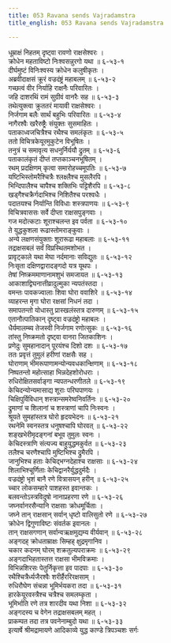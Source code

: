 ```yaml
---
title: 053 Ravana sends Vajradamstra
title_english: 053 Ravana sends Vajradamstra

---
```


<div class="audioEmbed"  caption="श्रीराम-हरिसीताराममूर्ति-घनपाठिभ्यां वचनम्" src="https://archive.org/download/Ramayana-recitation-Sriram-harisItArAmamUrti-Ghanapaati-v2/Kanda_6/Kanda_6_YK-053-Ravana_sends_Vajradamstra_0.mp3"></div>

धूम्राक्षं निहतम् दृष्ट्वा रावणो राक्षसेश्वरः ।  
क्रोधेन महताविष्टो निःश्वसन्नुरगो यथा ॥ ६-५३-१  
दीर्घमुष्टं विनिःश्वस्य क्रोधेन कलुषीकृतः ।  
अब्रवीदाक्षसं क्रूरं वज्रदंष्ट्रं महाबलम् ॥ ६-५३-२  
गच्छत्वं वीर निर्याहि राक्षनैः परिवारितः ।  
जहि दाशरथिं रामं सुग्रीवं वानरैः सह ॥ ६-५३-३  
तथेत्युक्त्वा क्रुततरं मायावी राक्षसेश्वरः ।  
निर्जगाम बलैः सार्थं बहुभिः परिवारितः ॥ ६-५३-४  
नागैरश्वैः खरैरुष्ट्रैः संयुक्तः सुसमाहितः ।  
पताकाध्वजचित्रैश्च रथैश्च समलंकृतः ॥ ६-५३-५  
ततो विचित्रकेयूरमुकुटेन विभूषितः ।  
तनुत्रं च समावृत्य सधनुर्निर्ययौ द्रुतम् ॥ ६-५३-६  
पताकालंकृतं दीप्तं तप्तकाञ्चनभूषितम् ।  
रथम् प्रदक्षिणम् कृत्वा समारोहच्चमूपतिः ॥ ६-५३-७  
यष्टिभिस्तोमरैश्चित्रैः श्लक्ष्लैश्च मुसलैरपि ।  
भिन्दिपालैश्च चापैश्च शक्तिभिः पट्टिशैरपि ॥ ६-५३-८  
खड्गैश्चक्रैर्गदाभिश्च निशितैश्च परश्वधैः ।  
पदातयश्च निर्यान्ति विविधाः शस्त्रपाणयः ॥ ६-५३-९  
विचित्रवाससः सर्वे दीप्ता राक्षसपुङ्गवाः ।  
गज मदोत्कटाः शूराश्चलन्त इव पर्वता ॥ ६-५३-१०  
ते युद्धकुशला रूढास्तोमराङ्कुवाः ।  
अन्ये लक्षणसंयुक्ताः शूरारूढा महाबलाः ॥ ६-५३-११  
तद्राक्षसबलं सर्वं विप्रस्थितमशोभत ।  
प्रावृट्काले यथा मेघा नर्दमानाः सविद्युतः ॥ ६-५३-१२  
निःसृता दक्षिणद्वारादङ्गदो यत्र यूथपः ।  
तेषां निष्क्रममाणानामशुभं समजायत ॥ ६-५३-१३  
आकाशाद्विघनात्तीव्रादुल्मुका न्यपतंस्तदा ।  
वमन्तः पावकज्वालाः शिवा घोरा ववाशिरे ॥ ६-५३-१४  
व्याहरन्त मृगा घोरा रक्षसां निधनं तदा ।  
समापतन्तो योधास्तु प्रास्खलंस्तत्र दारुणम् ॥ ६-५३-१५  
एतानौत्पातिकान् दृष्ट्वा वज्रदंष्ट्रो महाबलः ।  
धैर्यमालम्ब्य तेजस्वी निर्जगाम रणोत्सुकः ॥ ६-५३-१६  
तांस्तु निष्क्रमतो दृष्ट्वा वानरा जितकाशिनः ।  
प्रणेदुः सुमहानादान् पूरयंश्च दिशो दशः ॥ ६-५३-१७  
ततः प्रवृत्तं तुमुलं हरीणां राक्षसैः सह ।  
घोराणाम् भीमरूपाणामन्योन्यवधकान्क्षिणाम् ॥ ६-५३-१८  
निष्पतन्तो महोत्साहा भिन्नदेहशोरोधराः ।  
रुधिरोक्षितसर्वाङ्गा न्यपतन्धरणीतले ॥ ६-५३-१९  
केचिदन्योन्यमासाद्य शूराः परिघपाणयः ।  
चिक्षिपुर्विविधान् शस्त्रान्समरेष्वनिवर्तिनः ॥ ६-५३-२०  
द्रुमाणां च शिलानां च शस्त्राणां चापि निःस्वनः ।  
श्रूयते सुमहांस्तत्र घोरो हृदयभेदनः ॥ ६-५३-२१  
रथनेमि स्वनस्तत्र धनुषश्चापि घोरवत् ॥ ६-५३-२२  
शङ्खभेरीमृदङ्गनां बभूव तुमुलः स्वनः ।  
केचिदस्त्राणि संत्यज्य बाहुयुद्धमकुर्वत ॥ ६-५३-२३  
तलैश्च चरणैश्चापि मुष्टिभिश्च द्रुमैरपि ।  
जानुभिश्च हताः केचिद्भग्नदेहाश्च राक्षसाः ॥ ६-५३-२४  
शिलाभिश्चूर्णिताः केचिद्वानरैर्युद्धदुर्मदैः ।  
वज्रदंष्ट्रो भृशं बानै रणे वित्रासयन् हरीन् ॥ ६-५३-२५  
च्चार लोकसम्हारे पाशहस्त इवान्तकः ।  
बलवन्तोऽस्त्रविदुषो नानाप्रहरणा रणे ॥ ६-५३-२६  
जघ्नर्वानरसैन्यानि राक्षसाः क्रोधमूर्चिताः ।  
जघ्ने तान् राक्षसान् सर्वान् धृष्टो वालिसुतो रणे ॥ ६-५३-२७  
क्रोधेन द्विगुणाविष्टः संवर्तक इवानलः ।  
तान् राक्षसगणान् सर्वान्वऋक्षमुद्यम्य वीर्यवान् ॥ ६-५३-२८  
अङ्गदह् क्रोधताम्राक्षः सिम्हह् क्षुद्रमृगानिव ।  
चकार कदनम् घोरम् शक्रतुल्यपराक्रमः ॥ ६-५३-२९  
अङ्गदाभिहतास्तत्त राक्षसा भीमविक्रमाः ।  
विभिन्नशिरसः पेतुर्निकृत्ता इव पादपाः ॥ ६-५३-३०  
रथैश्चित्रैर्ध्यजैरश्वैः शरीर्हैररिरक्षसाम् ।  
रुधिरौघेण संचन्ना भूमिर्भयकरा तदा ॥ ६-५३-३१  
हारकेयूरवस्त्रैश्च चत्रैश्च समलम्कृता ।  
भूमिर्भाति रणे तत्र शारदीव यथा निशा ॥ ६-५३-३२  
अङ्गदस्य च वेगेन तद्राक्षसबलम् महत् ।  
प्राकम्पत तदा तत्र पवनेनाम्बुदो यथा ॥ ६-५३-३३  
इत्यार्षे श्रीमद्रामायणे आदिकाव्ये युद्ध काण्डे त्रिपञ्चशः सर्गः